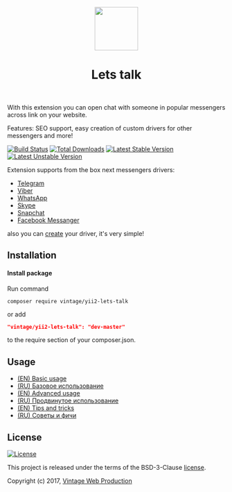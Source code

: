 <p align="center">
    <a href="https://github.com/Vintage-web-production" target="_blank">
        <img src="https://avatars1.githubusercontent.com/u/25753250" height="100px">
    </a>
    <h1 align="center">Lets talk</h1>
    <br>
</p>

With this extension you can open chat with someone in popular messengers across link on your website.

Features: SEO support, easy creation of custom drivers for other messengers and more!

[![Build Status](https://travis-ci.org/Vintage-web-production/yii2-lets-talk.svg?branch=master)](https://travis-ci.org/Vintage-web-production/yii2-lets-talk)
[![Total Downloads](https://poser.pugx.org/vintage/yii2-lets-talk/downloads)](https://packagist.org/packages/vintage/yii2-lets-talk)
[![Latest Stable Version](https://poser.pugx.org/vintage/yii2-lets-talk/v/stable)](CHANGELOG.md)
[![Latest Unstable Version](https://poser.pugx.org/vintage/yii2-lets-talk/v/unstable)](CHANGELOG.md)

Extension supports from the box next messengers drivers:

* [Telegram](https://github.com/Vintage-web-production/yii2-lets-talk/blob/master/src/drivers/Telegram.php)
* [Viber](https://github.com/Vintage-web-production/yii2-lets-talk/blob/master/src/drivers/Viber.php)
* [WhatsApp](https://github.com/Vintage-web-production/yii2-lets-talk/blob/master/src/drivers/WhatsApp.php)
* [Skype](https://github.com/Vintage-web-production/yii2-lets-talk/blob/master/src/drivers/Skype.php)
* [Snapchat](https://github.com/Vintage-web-production/yii2-lets-talk/blob/master/src/drivers/Snapchat.php)
* [Facebook Messanger](https://github.com/Vintage-web-production/yii2-lets-talk/blob/master/src/drivers/FacebookMessenger.php)

also you can [create](docs/en/advanced-usage.md#2-create-my-messenger-driver) your driver, it's very simple!

Installation
------------
#### Install package
Run command
```
composer require vintage/yii2-lets-talk
```
or add
```json
"vintage/yii2-lets-talk": "dev-master"
```
to the require section of your composer.json.

Usage
-----
* [(EN) Basic usage](docs/en/basic-usage.md)
* [(RU) Базовое использование](docs/ru/basic-usage.md)
* [(EN) Advanced usage](docs/en/advanced-usage.md)
* [(RU) Продвинутое использование](docs/ru/advanced-usage.md)
* [(EN) Tips and tricks](docs/en/tips-and-tricks.md)
* [(RU) Советы и фичи](docs/ru/tips-and-tricks.md)

License
-------
[![License](https://poser.pugx.org/vintage/yii2-lets-talk/license)](LICENSE)

This project is released under the terms of the BSD-3-Clause [license](LICENSE).

Copyright (c) 2017, [Vintage Web Production](https://vintage.com.ua/)